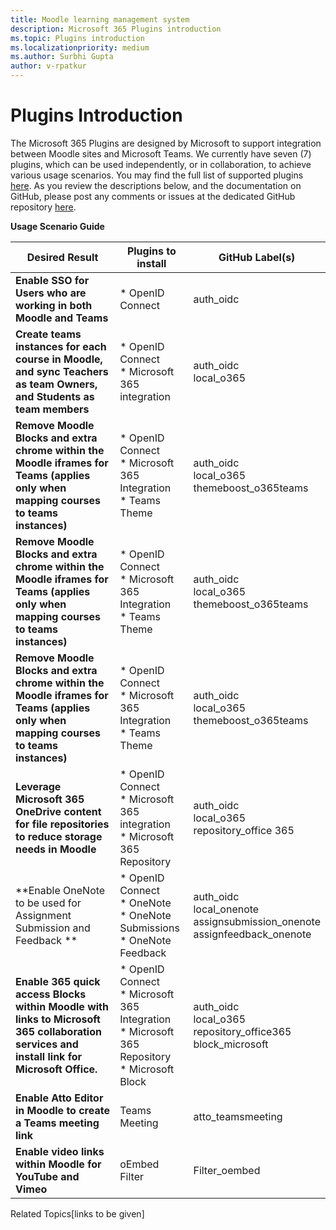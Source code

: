 ```yaml
---
title: Moodle learning management system
description: Microsoft 365 Plugins introduction
ms.topic: Plugins introduction
ms.localizationpriority: medium
ms.author: Surbhi Gupta
author: v-rpatkur
---
```


# Plugins Introduction

The Microsoft 365 Plugins are designed by Microsoft to support integration between Moodle sites and Microsoft Teams. We currently have seven (7) plugins, which can be used independently, or in collaboration, to achieve various usage scenarios. You may find the full list of supported plugins [here](https://moodle.org/plugins/?q=set:microsoft-365). As you review the descriptions below, and the documentation on GitHub, please post any comments or issues at the dedicated GitHub repository [here](https://github.com/microsoft/o365-moodle/issues).

**Usage Scenario Guide**

|Desired Result|Plugins to install|GitHub Label(s)|
|-----|-----|----|
| **Enable SSO for Users who are working in both Moodle and Teams** | * OpenID Connect | auth_oidc|
| **Create teams instances for each course in Moodle, and sync Teachers as team Owners, and Students as team members** | * OpenID Connect </br> * Microsoft 365 integration | auth_oidc </br> local_o365|
| **Remove Moodle Blocks and extra chrome within the Moodle iframes for Teams (applies only when mapping courses to teams instances)** | * OpenID Connect </br> * Microsoft 365 Integration </br> * Teams Theme| auth_oidc </br> local_o365 </br> themeboost_o365teams |
| **Remove Moodle Blocks and extra chrome within the Moodle iframes for Teams (applies only when mapping courses to teams instances)** | * OpenID Connect </br> * Microsoft 365 Integration </br> * Teams Theme| auth_oidc </br> local_o365 </br> themeboost_o365teams |
| **Remove Moodle Blocks and extra chrome within the Moodle iframes for Teams (applies only when mapping courses to teams instances)** | * OpenID Connect </br> * Microsoft 365 Integration </br> * Teams Theme| auth_oidc </br> local_o365 </br> themeboost_o365teams |
| **Leverage Microsoft 365 OneDrive content for file repositories to reduce storage needs in Moodle** | * OpenID Connect </br> * Microsoft 365 integration </br> * Microsoft 365 Repository | auth_oidc </br> local_o365 </br> repository_office 365|
| **Enable OneNote to be used for Assignment Submission and Feedback **| * OpenID Connect </br> * OneNote </br> * OneNote Submissions </br> * OneNote Feedback | auth_oidc </br> local_onenote </br> assignsubmission_onenote </br> assignfeedback_onenote| 
| **Enable 365 quick access Blocks within Moodle with links to Microsoft 365 collaboration services and install link for Microsoft Office.** | * OpenID Connect </br> * Microsoft 365 Integration </br> * Microsoft 365 Repository </br> * Microsoft Block | auth_oidc </br> local_o365 </br> repository_office365 </br> block_microsoft |
| **Enable Atto Editor in Moodle to create a Teams meeting link** | Teams Meeting | atto_teamsmeeting |
| **Enable video links within Moodle for YouTube and Vimeo** | oEmbed Filter | Filter_oembed |

Related Topics[links to be given]
 



